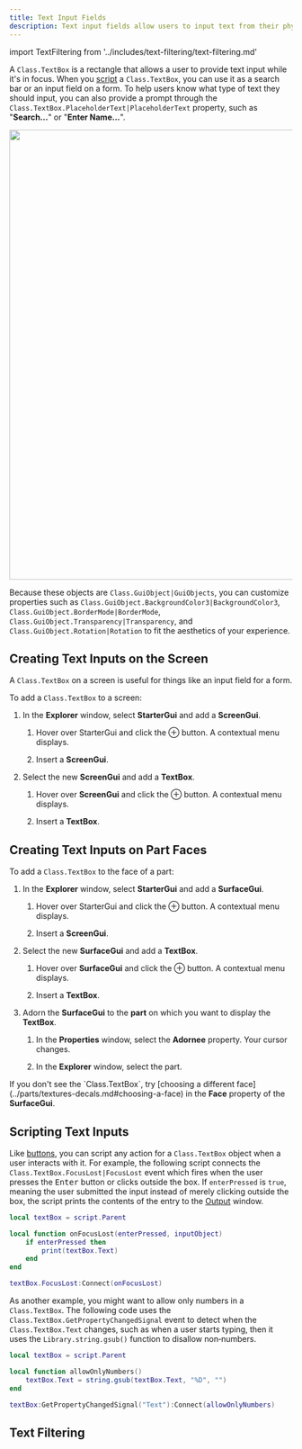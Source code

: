 ```yaml
---
title: Text Input Fields
description: Text input fields allow users to input text from their physical or on-screen keyboard.
---
```


import TextFiltering from '../includes/text-filtering/text-filtering.md'

A `Class.TextBox` is a rectangle that allows a user to provide text input while it's in focus. When you [script](#scripting-text-inputs) a `Class.TextBox`, you can use it as a search bar or an input field on a form. To help users know what type of text they should input, you can also provide a prompt through the `Class.TextBox.PlaceholderText|PlaceholderText` property, such as "**Search...**" or "**Enter Name...**".

<img src="../assets/ui/button-text-input/TextBox-Example.jpg" width="800" />

Because these objects are `Class.GuiObject|GuiObjects`, you can customize
properties such as `Class.GuiObject.BackgroundColor3|BackgroundColor3`,
`Class.GuiObject.BorderMode|BorderMode`,
`Class.GuiObject.Transparency|Transparency`, and
`Class.GuiObject.Rotation|Rotation` to fit the aesthetics of your experience.

## Creating Text Inputs on the Screen

A `Class.TextBox` on a screen is useful for
things like an input field for a form.

To add a `Class.TextBox` to a screen:

1. In the **Explorer** window, select **StarterGui** and add a **ScreenGui**.

   1. Hover over StarterGui and click the &CirclePlus; button. A contextual menu displays.

   1. Insert a **ScreenGui**.

2. Select the new **ScreenGui** and add a **TextBox**.

   1. Hover over **ScreenGui** and click the &CirclePlus; button. A contextual menu displays.

   1. Insert a **TextBox**.

## Creating Text Inputs on Part Faces

To add a `Class.TextBox` to the face of a part:

1. In the **Explorer** window, select **StarterGui** and add a **SurfaceGui**.

   1. Hover over StarterGui and click the &CirclePlus; button. A contextual menu displays.

   1. Insert a **ScreenGui**.

2. Select the new **SurfaceGui** and add a **TextBox**.

   1. Hover over **SurfaceGui** and click the &CirclePlus; button. A contextual menu displays.

   1. Insert a **TextBox**.

3. Adorn the **SurfaceGui** to the **part** on which you want to display the **TextBox**.

   1. In the **Properties** window, select the **Adornee** property. Your cursor changes.

   1. In the **Explorer** window, select the part.

<Alert severity="warning">
  If you don't see the `Class.TextBox`, try [choosing a different face](../parts/textures-decals.md#choosing-a-face) in the <b>Face</b> property of the <b>SurfaceGui</b>.
</Alert>

## Scripting Text Inputs

Like [buttons](../ui/buttons.md), you can script any action for a `Class.TextBox` object when a user interacts with it. For example, the following script connects the `Class.TextBox.FocusLost|FocusLost` event which fires when the user presses the <kbd>Enter</kbd> button or clicks outside the box. If `enterPressed` is `true`, meaning the user submitted the input instead of merely clicking outside the box, the script prints the contents of the entry to the [Output](../studio/output.md) window.

```lua title="Basic Text Input Handling"
local textBox = script.Parent

local function onFocusLost(enterPressed, inputObject)
	if enterPressed then
		print(textBox.Text)
	end
end

textBox.FocusLost:Connect(onFocusLost)
```

As another example, you might want to allow only numbers in a `Class.TextBox`. The following code uses the `Class.TextBox.GetPropertyChangedSignal` event to detect when the `Class.TextBox.Text` changes, such as when a user starts typing, then it uses the `Library.string.gsub()` function to disallow non‑numbers.

```lua title="Restricting Text Input to Numbers"
local textBox = script.Parent

local function allowOnlyNumbers()
	textBox.Text = string.gsub(textBox.Text, "%D", "")
end

textBox:GetPropertyChangedSignal("Text"):Connect(allowOnlyNumbers)
```

## Text Filtering

<TextFiltering components={props.components} context="characters/strings that users input through text inputs" />
